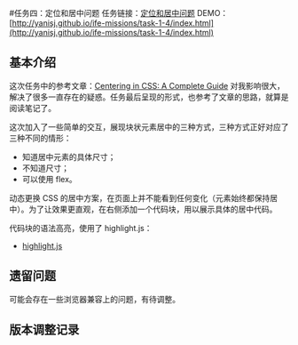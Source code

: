 #任务四：定位和居中问题
任务链接：[定位和居中问题](http://ife.baidu.com/task/detail?taskId=4)
DEMO：[http://yanisj.github.io/ife-missions/task-1-4/index.html](http://yanisj.github.io/ife-missions/task-1-4/index.html)

## 基本介绍
这次任务中的参考文章：[Centering in CSS: A Complete Guide](https://css-tricks.com/centering-css-complete-guide/) 对我影响很大，解决了很多一直存在的疑惑。任务最后呈现的形式，也参考了文章的思路，就算是阅读笔记了。

这次加入了一些简单的交互，展现块状元素居中的三种方式，三种方式正好对应了三种不同的情形：

- 知道居中元素的具体尺寸；
- 不知道尺寸；
- 可以使用 flex。

动态更换 CSS 的居中方案，在页面上并不能看到任何变化（元素始终都保持居中）。为了让效果更直观，在右侧添加一个代码块，用以展示具体的居中代码。

代码块的语法高亮，使用了 highlight.js：

- [highlight.js](https://highlightjs.org/download/)

## 遗留问题
可能会存在一些浏览器兼容上的问题，有待调整。

## 版本调整记录